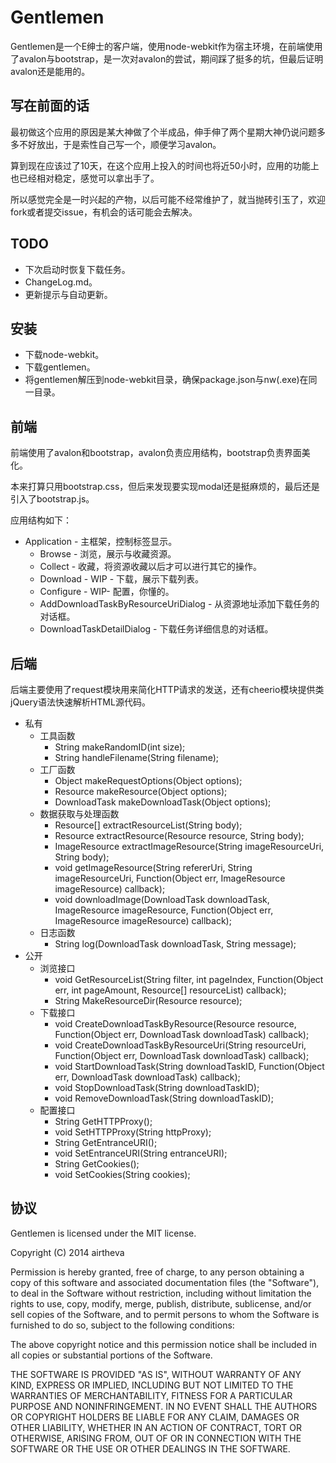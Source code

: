 # Gentlemen

Gentlemen是一个E绅士的客户端，使用node-webkit作为宿主环境，在前端使用了avalon与bootstrap，是一次对avalon的尝试，期间踩了挺多的坑，但最后证明avalon还是能用的。

## 写在前面的话

最初做这个应用的原因是某大神做了个半成品，伸手伸了两个星期大神仍说问题多多不好放出，于是索性自己写一个，顺便学习avalon。

算到现在应该过了10天，在这个应用上投入的时间也将近50小时，应用的功能上也已经相对稳定，感觉可以拿出手了。

所以感觉完全是一时兴起的产物，以后可能不经常维护了，就当抛砖引玉了，欢迎fork或者提交issue，有机会的话可能会去解决。

## TODO

* 下次启动时恢复下载任务。
* ChangeLog.md。
* 更新提示与自动更新。

## 安装

* 下载node-webkit。
* 下载gentlemen。
* 将gentlemen解压到node-webkit目录，确保package.json与nw(.exe)在同一目录。

## 前端

前端使用了avalon和bootstrap，avalon负责应用结构，bootstrap负责界面美化。

本来打算只用bootstrap.css，但后来发现要实现modal还是挺麻烦的，最后还是引入了bootstrap.js。

应用结构如下：

* Application - 主框架，控制标签显示。
    * Browse - 浏览，展示与收藏资源。
    * Collect - 收藏，将资源收藏以后才可以进行其它的操作。
    * Download - WIP - 下载，展示下载列表。
    * Configure - WIP- 配置，你懂的。
    * AddDownloadTaskByResourceUriDialog - 从资源地址添加下载任务的对话框。
    * DownloadTaskDetailDialog - 下载任务详细信息的对话框。

## 后端

后端主要使用了request模块用来简化HTTP请求的发送，还有cheerio模块提供类jQuery语法快速解析HTML源代码。

* 私有
    * 工具函数
        * String makeRandomID(int size);
        * String handleFilename(String filename);
    * 工厂函数
        * Object makeRequestOptions(Object options);
        * Resource makeResource(Object options);
        * DownloadTask makeDownloadTask(Object options);
    * 数据获取与处理函数
        * Resource[] extractResourceList(String body);
        * Resource extractResource(Resource resource, String body);
        * ImageResource extractImageResource(String imageResourceUri, String body);
        * void getImageResource(String refererUri, String imageResourceUri, Function(Object err, ImageResource imageResource) callback);
        * void downloadImage(DownloadTask downloadTask, ImageResource imageResource, Function(Object err, ImageResource imageResource) callback);
    * 日志函数
        * String log(DownloadTask downloadTask, String message);
* 公开
    * 浏览接口
        * void GetResourceList(String filter, int pageIndex, Function(Object err, int pageAmount, Resource[] resourceList) callback);
        * String MakeResourceDir(Resource resource);
    * 下载接口
        * void CreateDownloadTaskByResource(Resource resource, Function(Object err, DownloadTask downloadTask) callback);
        * void CreateDownloadTaskByResourceUri(String resourceUri, Function(Object err, DownloadTask downloadTask) callback);
        * void StartDownloadTask(String downloadTaskID, Function(Object err, DownloadTask downloadTask) callback);
        * void StopDownloadTask(String downloadTaskID);
        * void RemoveDownloadTask(String downloadTaskID);
    * 配置接口
        * String GetHTTPProxy();
        * void SetHTTPProxy(String httpProxy);
        * String GetEntranceURI();
        * void SetEntranceURI(String entranceURI);
        * String GetCookies();
        * void SetCookies(String cookies);

## 协议

Gentlemen is licensed under the MIT license.

Copyright (C) 2014 airtheva

Permission is hereby granted, free of charge, to any person obtaining a copy of this software and associated documentation files (the "Software"), to deal in the Software without restriction, including without limitation the rights to use, copy, modify, merge, publish, distribute, sublicense, and/or sell copies of the Software, and to permit persons to whom the Software is furnished to do so, subject to the following conditions:

The above copyright notice and this permission notice shall be included in all copies or substantial portions of the Software.

THE SOFTWARE IS PROVIDED "AS IS", WITHOUT WARRANTY OF ANY KIND, EXPRESS OR IMPLIED, INCLUDING BUT NOT LIMITED TO THE WARRANTIES OF MERCHANTABILITY, FITNESS FOR A PARTICULAR PURPOSE AND NONINFRINGEMENT. IN NO EVENT SHALL THE AUTHORS OR COPYRIGHT HOLDERS BE LIABLE FOR ANY CLAIM, DAMAGES OR OTHER LIABILITY, WHETHER IN AN ACTION OF CONTRACT, TORT OR OTHERWISE, ARISING FROM, OUT OF OR IN CONNECTION WITH THE SOFTWARE OR THE USE OR OTHER DEALINGS IN THE SOFTWARE.
